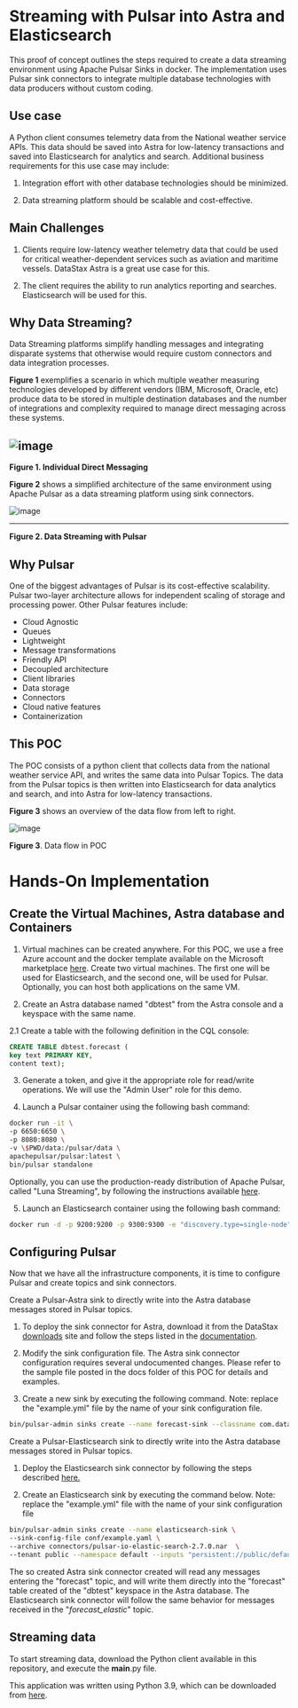 # Streaming with Pulsar into Astra and Elasticsearch

This proof of concept outlines the steps required to create a data streaming environment using Apache Pulsar Sinks in docker. The implementation uses Pulsar sink connectors to integrate multiple database technologies with data producers without custom coding.

## Use case

A Python client consumes telemetry data from the National weather service APIs. This data should be saved into Astra for low-latency transactions and saved into Elasticsearch for analytics and search. Additional business requirements for this use case may include:

1.  Integration effort with other database technologies should be minimized.

2.  Data streaming platform should be scalable and cost-effective.

## Main Challenges

1.  Clients require low-latency weather telemetry data that could be used for critical weather-dependent services such as aviation and maritime vessels. DataStax Astra is a         great use case for this.

2.  The client requires the ability to run analytics reporting and searches. Elasticsearch will be used for this.

## Why Data Streaming?

Data Streaming platforms simplify handling messages and integrating disparate systems that otherwise would require custom connectors and data integration processes.

**Figure 1** exemplifies a scenario in which multiple weather measuring
technologies developed by different vendors (IBM, Microsoft, Oracle,
etc) produce data to be stored in multiple destination databases and the
number of integrations and complexity required to manage direct
messaging across these systems.

![image](https://user-images.githubusercontent.com/80357022/113936550-e8803580-97c5-11eb-9997-4afeafd3282c.png)
  --------------------------------------------------------------------------------
  **Figure 1. Individual Direct Messaging**

**Figure 2** shows a simplified architecture of the same environment
using Apache Pulsar as a data streaming platform using sink connectors.

![image](https://user-images.githubusercontent.com/80357022/113936746-3ac15680-97c6-11eb-95ca-02380f8198e5.png)

  ------------------------------------------
  **Figure 2. Data Streaming with Pulsar**


## Why Pulsar

One of the biggest advantages of Pulsar is its cost-effective
scalability. Pulsar two-layer architecture allows for independent scaling
of storage and processing power. Other Pulsar features include:

* Cloud Agnostic   
* Queues
* Lightweight
* Message transformations
* Friendly API
* Decoupled architecture
* Client libraries
* Data storage
* Connectors
* Cloud native features
* Containerization


## This POC

The POC consists of a python client that collects data from the national
weather service API, and writes the same data into Pulsar Topics. The
data from the Pulsar topics is then written into Elasticsearch for data
analytics and search, and into Astra for low-latency transactions.

**Figure 3** shows an overview of the data flow from left to right.

![image](https://user-images.githubusercontent.com/80357022/113937887-d2737480-97c7-11eb-91d2-8cd2c8bffb6d.png)

**Figure 3**. Data flow in POC

# Hands-On Implementation

## Create the Virtual Machines, Astra database and Containers

1.  Virtual machines can be created anywhere. For this POC, we use a
    free Azure account and the docker template available on the
    Microsoft marketplace
    [here](https://azuremarketplace.microsoft.com/en-us/marketplace/apps/cloud-infrastructure-services.docker_ubuntu?tab=overview).
    Create two virtual machines. The first one will be used for
    Elasticsearch, and the second one, will be used for Pulsar. Optionally,
    you can host both applications on the same VM.

2.  Create an Astra database named "dbtest" from the Astra console and a
    keyspace with the same name.

2.1 Create a table with the following definition in the CQL console:

``` sql
CREATE TABLE dbtest.forecast (
key text PRIMARY KEY,
content text);
```

3.  Generate a token, and give it the appropriate role for read/write
    operations. We will use the "Admin User" role for this demo.

4.  Launch a Pulsar container using the following bash command:

``` bash
docker run -it \
-p 6650:6650 \
-p 8080:8080 \
-v \$PWD/data:/pulsar/data \
apachepulsar/pulsar:latest \
bin/pulsar standalone
```

Optionally, you can use the production-ready distribution of Apache
Pulsar, called "Luna Streaming", by following the instructions available
[here](https://docs.datastax.com/en/luna/streaming/1.0/quickstart-helm-installs.html).

5.  Launch an Elasticsearch container using the following bash command:

``` bash
docker run -d -p 9200:9200 -p 9300:9300 -e "discovery.type=single-node" -v $PWD/data:/usr/share/elasticsearch/data --name elasticsearch elasticsearch:7.10.1
```
## Configuring Pulsar

Now that we have all the infrastructure components, it is time to configure
Pulsar and create topics and sink connectors.

Create a Pulsar-Astra sink to directly write into the Astra database messages stored
in Pulsar topics.

1.  To deploy the sink connector for Astra, download it from the DataStax
    [downloads](https://downloads.datastax.com/#apc) site and follow the
    steps listed in the
    [documentation](https://docs.datastax.com/en/pulsar-connector/1.4/pulsarInstall.html).

2.  Modify the sink configuration file. The Astra sink connector configuration requires several undocumented changes. Please refer to the sample file posted in the docs folder       of this POC for details and examples.

3.  Create a new sink by executing the following command.
    Note: replace the "example.yml" file by the name of your sink configuration file.
    
``` bash
bin/pulsar-admin sinks create --name forecast-sink --classname com.datastax.oss.sink.pulsar.StringCassandraSinkTask --sink-config-file conf/example.yml --sink-type cassandra-enhanced --tenant public --namespace default --inputs "persistent://public/default/forecast"
```

Create a Pulsar-Elasticsearch sink to directly write into the Astra database messages stored
in Pulsar topics.

1.  Deploy the Elasticsearch sink connector by following the steps described
    [here.](https://pulsar.apache.org/docs/en/io-elasticsearch-sink/)

2.  Create an Elasticsearch sink by executing the command below.
    Note: replace the "example.yml" file with the name of your sink configuration file

``` bash
bin/pulsar-admin sinks create --name elasticsearch-sink \
--sink-config-file conf/example.yaml \
--archive connectors/pulsar-io-elastic-search-2.7.0.nar  \
--tenant public --namespace default --inputs "persistent://public/default/forecast_elastic
```

The so created Astra sink connector created will read any messages entering the
"forecast" topic, and will write them directly into the "forecast" table
created of the "dbtest" keyspace in the Astra database. The Elasticsearch sink connector
will follow the same behavior for messages received in the
"*forecast_elastic*" topic.

## Streaming data

To start streaming data, download the Python client available in this repository, and execute the __main__.py file.

This application was written using Python 3.9, which can be downloaded from
[here](https://www.python.org/downloads/).
